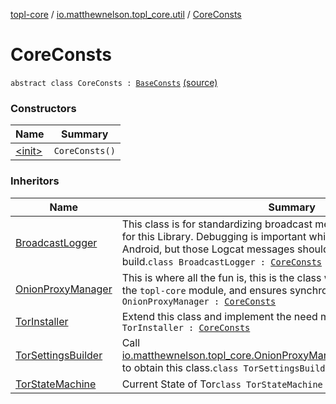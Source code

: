 [topl-core](../../index.md) / [io.matthewnelson.topl_core.util](../index.md) / [CoreConsts](./index.md)

# CoreConsts

`abstract class CoreConsts : `[`BaseConsts`](file:/home/matthew/AndroidStudioProjects/personal_projects/TorOnionProxyLibrary-Android/docs/topl-core-base/io.matthewnelson.topl_core_base/-base-consts/index.md) [(source)](https://github.com/05nelsonm/TorOnionProxyLibrary-Android/blob/master/topl-core/src/main/java/io/matthewnelson/topl_core/util/CoreConsts.kt#L27)

### Constructors

| Name | Summary |
|---|---|
| [&lt;init&gt;](-init-.md) | `CoreConsts()` |

### Inheritors

| Name | Summary |
|---|---|
| [BroadcastLogger](../../io.matthewnelson.topl_core.broadcaster/-broadcast-logger/index.md) | This class is for standardizing broadcast messages across all classes for this Library. Debugging is important while hacking on TOPL-Android, but those Logcat messages should **never** make it to a release build.`class BroadcastLogger : `[`CoreConsts`](./index.md) |
| [OnionProxyManager](../../io.matthewnelson.topl_core/-onion-proxy-manager/index.md) | This is where all the fun is, this is the class which acts as a gateway into the `topl-core` module, and ensures synchronicity is had.`class OnionProxyManager : `[`CoreConsts`](./index.md) |
| [TorInstaller](../-tor-installer/index.md) | Extend this class and implement the need methods.`abstract class TorInstaller : `[`CoreConsts`](./index.md) |
| [TorSettingsBuilder](../../io.matthewnelson.topl_core.settings/-tor-settings-builder/index.md) | Call [io.matthewnelson.topl_core.OnionProxyManager.getNewSettingsBuilder](../../io.matthewnelson.topl_core/-onion-proxy-manager/get-new-settings-builder.md) to obtain this class.`class TorSettingsBuilder : `[`CoreConsts`](./index.md) |
| [TorStateMachine](../../io.matthewnelson.topl_core.broadcaster/-tor-state-machine/index.md) | Current State of Tor`class TorStateMachine : `[`CoreConsts`](./index.md) |

